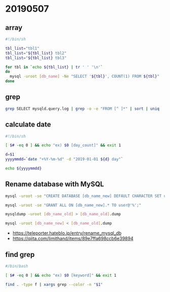 # 20190507

## array

```sh
#!/bin/sh

tbl_list="tbl1"
tbl_list="${tbl_list} tbl2"
tbl_list="${tbl_list} tbl3"

for tbl in `echo ${tbl_list} | tr ' ' '\n'`
do
  mysql -uroot [db_name] -Ne "SELECT '${tbl}', COUNT(1) FROM ${tbl}"
done
```

## grep

```sh
grep SELECT mysqld.query.log | grep -o -e "FROM [^ ]*" | sort | uniq
```

## calculate date

```sh
#!/bin/sh

[ $# -eq 0 ] && echo "ex) $0 [day_count]" && exit 1

d=$1
yyyymmdd=`date "+%Y-%m-%d" -d "2019-01-01 ${d} day"`

echo ${yyyymmdd}
```

## Rename database with MySQL

```sh
mysql -uroot -se "CREATE DATABASE [db_name_new] DEFAULT CHARACTER SET utf8;"

mysql -uroot -se "GRANT ALL ON [db_name_new].* TO user@'%';"

mysqldump -uroot [db_name_old] > [db_name_old].dump

mysql -uroot [db_name_new] < [db_name_old].dump
```

* https://teleporter.hateblo.jp/entry/rename_mysql_db
* https://qiita.com/limithand/items/89e7ffa698ccb6e39894

## find grep

```sh
#/bin/bash

[ $# -eq 0 ] && echo "ex) $0 [keyword]" && exit 1

find . -type f | xargs grep --color -n "$1"
```